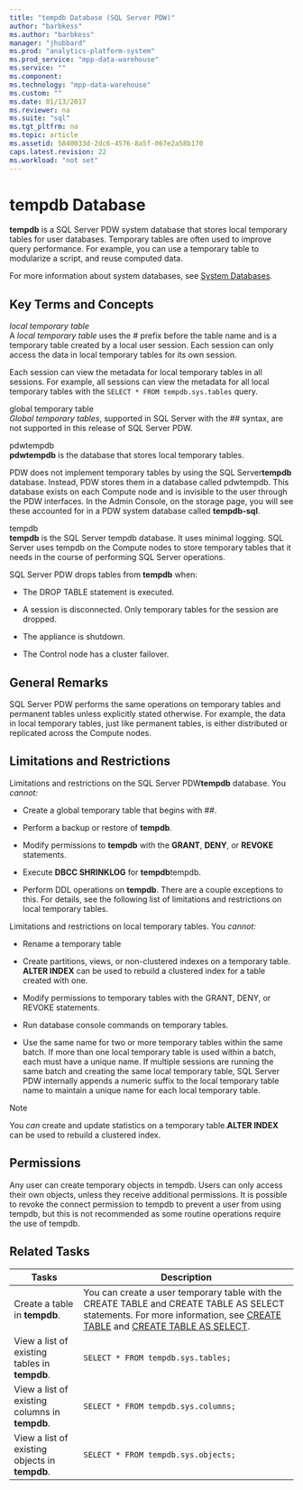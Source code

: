 ```yaml
---
title: "tempdb Database (SQL Server PDW)"
author: "barbkess" 
ms.author: "barbkess"
manager: "jhubbard"	  
ms.prod: "analytics-platform-system"
ms.prod_service: "mpp-data-warehouse"
ms.service: ""
ms.component:
ms.technology: "mpp-data-warehouse"
ms.custom: ""
ms.date: 01/13/2017
ms.reviewer: na
ms.suite: "sql"
ms.tgt_pltfrm: na
ms.topic: article
ms.assetid: 5840033d-2dc6-4576-8a5f-067e2a58b170
caps.latest.revision: 22
ms.workload: "not set"
---
```

# tempdb Database
**tempdb** is a SQL Server PDW system database that stores local temporary tables for user databases. Temporary tables are often used to improve query performance. For example, you can use a temporary table to modularize a script, and reuse computed data.  
  
For more information about system databases, see [System Databases](system-databases.md).  
  
## <a name="Basics"></a>Key Terms and Concepts  
*local temporary table*  
A *local temporary table* uses the # prefix before the table name and is a temporary table created by a local user session. Each session can only access the data in local temporary tables for its own session.  
  
Each session can view the metadata for local temporary tables in all sessions. For example, all sessions can view the metadata for all local temporary tables with the `SELECT * FROM tempdb.sys.tables` query.  
  
global temporary table  
*Global temporary tables*, supported in SQL Server with the ## syntax, are not supported in this release of SQL Server PDW.  
  
pdwtempdb  
**pdwtempdb** is the database that stores local temporary tables.  
  
PDW does not implement temporary tables by using the SQL Server**tempdb** database. Instead, PDW stores them in a database called pdwtempdb. This database exists on each Compute node and is invisible to the user through the PDW interfaces. In the Admin Console, on the storage page, you will see these accounted for in a PDW system database called **tempdb-sql**.  
  
tempdb  
**tempdb** is the SQL Server tempdb database. It uses minimal logging. SQL Server uses tempdb on the Compute nodes to store temporary tables that it needs in the course of performing SQL Server operations.  
  
SQL Server PDW drops tables from **tempdb** when:  
  
-   The DROP TABLE statement is executed.  
  
-   A session is disconnected. Only temporary tables for the session are dropped.  
  
-   The appliance is shutdown.  
  
-   The Control node has a cluster failover.  
  
## General Remarks  
SQL Server PDW performs the same operations on temporary tables and permanent tables unless explicitly stated otherwise. For example, the data in local temporary tables, just like permanent tables, is either distributed or replicated across the Compute nodes.  
  
## <a name="LimitationsRestrictions"></a>Limitations and Restrictions  
Limitations and restrictions on the SQL Server PDW**tempdb** database. You *cannot:*  
  
-   Create a global temporary table that begins with ##.  
  
-   Perform a backup or restore of **tempdb**.  
  
-   Modify permissions to **tempdb** with the **GRANT**, **DENY**, or **REVOKE** statements.  
  
-   Execute **DBCC SHRINKLOG** for **tempdb**tempdb.  
  
-   Perform DDL operations on **tempdb**. There are a couple exceptions to this. For details, see the following list of limitations and restrictions on local temporary tables.  
  
Limitations and restrictions on local temporary tables. You *cannot:*  
  
-   Rename a temporary table  
  
-   Create partitions, views, or non-clustered indexes on a temporary table. **ALTER INDEX** can be used to rebuild a clustered index for a table created with one.  
  
-   Modify permissions to temporary tables with the GRANT, DENY, or REVOKE statements.  
  
-   Run database console commands on temporary tables.  
  
-   Use the same name for two or more temporary tables within the same batch. If more than one local temporary table is used within a batch, each must have a unique name. If multiple sessions are running the same batch and creating the same local temporary table, SQL Server PDW internally appends a numeric suffix to the local temporary table name to maintain a unique name for each local temporary table.  
  
> [!NOTE]  
> You *can* create and update statistics on a temporary table.**ALTER INDEX** can be used to rebuild a clustered index.  
  
## Permissions  
Any user can create temporary objects in tempdb. Users can only access their own objects, unless they receive additional permissions. It is possible to revoke the connect permission to tempdb to prevent a user from using tempdb, but this is not recommended as some routine operations require the use of tempdb.  
  
## <a name="RelatedTasks"></a>Related Tasks  
  
|Tasks|Description|  
|---------|---------------|  
|Create a table in **tempdb**.|You can create a user temporary table with the CREATE TABLE and CREATE TABLE AS SELECT statements. For more information, see [CREATE TABLE](../t-sql/statements/create-table-azure-sql-data-warehouse.md) and [CREATE TABLE AS SELECT](../t-sql/statements/create-table-as-select-azure-sql-data-warehouse.md).|  
|View a list of existing tables in **tempdb**.|`SELECT * FROM tempdb.sys.tables;`|  
|View a list of existing columns in **tempdb**.|`SELECT * FROM tempdb.sys.columns;`|  
|View a list of existing objects in **tempdb**.|`SELECT * FROM tempdb.sys.objects;`|  
  
<!-- MISSING LINKS 
## See Also  
[Common Metadata Query Examples &#40;SQL Server PDW&#41;](../sqlpdw/common-metadata-query-examples-sql-server-pdw.md)  
-->
  
